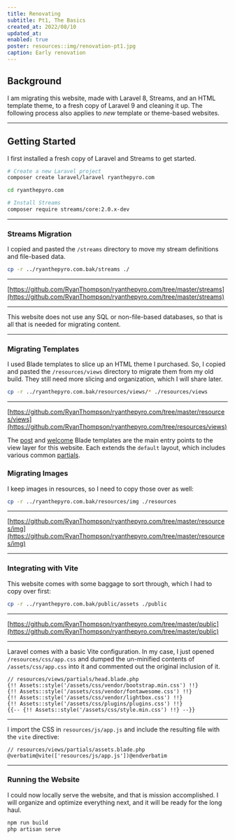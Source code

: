 ```yaml
---
title: Renovating
subtitle: Pt1, The Basics
created_at: 2022/08/10
updated_at:
enabled: true
poster: resources::img/renovation-pt1.jpg
caption: Early renovation
---
```


## Background

I am migrating this website, made with Laravel 8, Streams, and an HTML template theme, to a fresh copy of Laravel 9 and cleaning it up. The following process also applies to *new* template or theme-based websites.

---

## Getting Started

I first installed a fresh copy of Laravel and Streams to get started. 

```bash
# Create a new Laravel project
composer create laravel/laravel ryanthepyro.com

cd ryanthepyro.com

# Install Streams
composer require streams/core:2.0.x-dev
```

---

### Streams Migration

I copied and pasted the `/streams` directory to move my stream definitions and file-based data.

```bash
cp -r ../ryanthepyro.com.bak/streams ./
```

---

[https://github.com/RyanThompson/ryanthepyro.com/tree/master/streams](https://github.com/RyanThompson/ryanthepyro.com/tree/master/streams)


---

This website does not use any SQL or non-file-based databases, so that is all that is needed for migrating content.

---

### Migrating Templates

I used Blade templates to slice up an HTML theme I purchased. So, I copied and pasted the `/resources/views` directory to migrate them from my old build. They still need more slicing and organization, which I will share later.

```bash
cp -r ../ryanthepyro.com.bak/resources/views/* ./resources/views
```

---

[https://github.com/RyanThompson/ryanthepyro.com/tree/master/resources/views](https://github.com/RyanThompson/ryanthepyro.com/tree/resources/views)

The [post](https://github.com/RyanThompson/ryanthepyro.com/blob/master/resources/views/post.blade.php) and [welcome](https://github.com/RyanThompson/ryanthepyro.com/blob/master/resources/views/welcome.blade.php)  Blade templates are the main entry points to the view layer for this website. Each extends the `default` layout, which includes various common [partials](https://github.com/RyanThompson/ryanthepyro.com/tree/master/resources/views/partials). 

### Migrating Images

I keep images in resources, so I need to copy those over as well:

```bash
cp -r ../ryanthepyro.com.bak/resources/img ./resources
```

---

[https://github.com/RyanThompson/ryanthepyro.com/tree/master/resources/img](https://github.com/RyanThompson/ryanthepyro.com/tree/master/resources/img)

---

### Integrating with Vite

This website comes with some baggage to sort through, which I had to copy over first:

```bash
cp -r ../ryanthepyro.com.bak/public/assets ./public
```

---

[https://github.com/RyanThompson/ryanthepyro.com/tree/master/public](https://github.com/RyanThompson/ryanthepyro.com/tree/master/public)

---

Laravel comes with a basic Vite configuration. In my case, I just opened `/resources/css/app.css` and dumped the un-minified contents of `/assets/css/app.css` into it and commented out the original inclusion of it.

```blade
// resources/views/partials/head.blade.php
{!! Assets::style('/assets/css/vendor/bootstrap.min.css') !!}
{!! Assets::style('/assets/css/vendor/fontawesome.css') !!}
{!! Assets::style('/assets/css/vendor/lightbox.css') !!}
{!! Assets::style('/assets/css/plugins/plugins.css') !!}
{{-- {!! Assets::style('/assets/css/style.min.css') !!} --}}
```

---

I import the CSS in `resources/js/app.js` and include the resulting file with the `vite` directive:

```blade
// resources/views/partials/assets.blade.php
@verbatim@vite(['resources/js/app.js'])@endverbatim
```

---


### Running the Website

I could now locally serve the website, and that is mission accomplished. I will organize and optimize everything next, and it will be ready for the long haul. 

```bash
npm run build
php artisan serve
```
